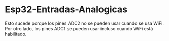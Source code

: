# Esp32-Entradas-Analogicas
Esto sucede porque los pines ADC2 no se pueden usar cuando se usa WiFi.
Por otro lado, los pines ADC1 se pueden usar incluso cuando WiFi está habilitado.

